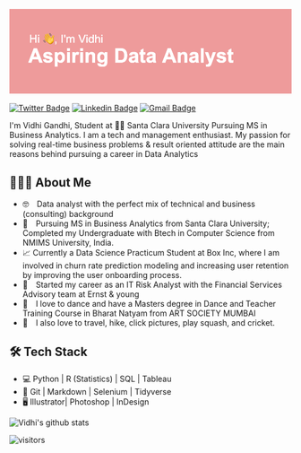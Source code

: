 
![Header](https://github.com/vidhigandhi94/vidhigandhi94/blob/master/header.png "Header")


[![Twitter Badge](https://img.shields.io/badge/-@vidhigandhi4-1ca0f1?style=flat-square&labelColor=1ca0f1&logo=twitter&logoColor=white&link=https://twitter.com/vidhigandhi4)](https://twitter.com/vidhigandhi4) 
[![Linkedin Badge](https://img.shields.io/badge/-vidhigandhi12-blue?style=flat-square&logo=Linkedin&logoColor=white&link=https://www.linkedin.com/in/vidhigandhi12/)](https://www.linkedin.com/in/vidhigandhi12/) 
[![Gmail Badge](https://img.shields.io/badge/-vgandhi@scu.edu-c14438?style=flat-square&logo=Gmail&logoColor=white&link=mailto:vgandhi@scu.edu)](mailto:vgandhi@scu.edu)

I'm Vidhi Gandhi, Student at 👨‍💻 Santa Clara University Pursuing MS in Business Analytics. I am a tech and management enthusiast. My passion for solving real-time business problems & result oriented attitude are the main reasons behind pursuing a career in Data Analytics

## 👨🏻‍💻 About Me

* 🤓 ⠀Data analyst with the perfect mix of technical and business (consulting) background
* 📖 ⠀Pursuing MS in Business Analytics from Santa Clara University; Completed my Undergraduate with Btech in Computer Science from NMIMS University, India.
* 📈  Currently a Data Science Practicum Student at Box Inc, where I am involved in churn rate prediction modeling and increasing user retention by improving the user onboarding process.
* 💼 ⠀Started my career as an IT Risk Analyst with the Financial Services Advisory team at Ernst & young
* 👯 ⠀I love to dance and have a Masters degree in Dance and Teacher Training Course in Bharat Natyam from ART SOCIETY MUMBAI
* 🤖 ⠀I also love to travel, hike, click pictures, play squash, and cricket.


## 🛠 Tech Stack
* 💻   Python | R (Statistics) | SQL | Tableau 
* 🔧   Git | Markdown | Selenium | Tidyverse
* 🖥   Illustrator| Photoshop | InDesign
<!-- Actual text -->

![Vidhi's github stats](https://github-readme-stats.vercel.app/api?username=vidhigandhi94&hide=["issues"]&show_icons=true)

![visitors](https://visitor-badge.glitch.me/badge?page_id=vidhigandhi94.vidhigandhi94)
